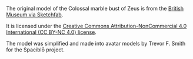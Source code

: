 
The original model of the Colossal marble bust of Zeus is from the [British Museum via Sketchfab](https://sketchfab.com/models/9246efe1279543a784a08be62e6b96a8).

It is licensed under the [Creative Commons Attribution-NonCommercial 4.0 International (CC BY-NC 4.0) license](https://creativecommons.org/licenses/by-nc/4.0/).

The model was simplified and made into avatar models by Trevor F. Smith for the Spaciblō project.

